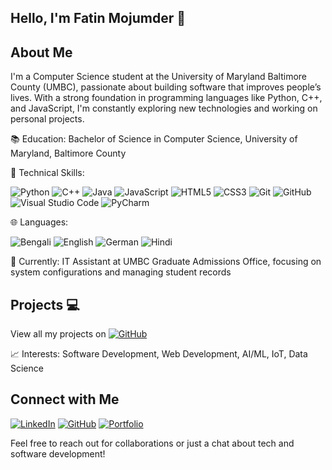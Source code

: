 ## Hello, I'm Fatin Mojumder 👋


## About Me
I'm a Computer Science student at the University of Maryland Baltimore County (UMBC), passionate about building software that improves people’s lives. With a strong foundation in programming languages like Python, C++, and JavaScript, I'm constantly exploring new technologies and working on personal projects.

📚 Education: Bachelor of Science in Computer Science, University of Maryland, Baltimore County

🔧 Technical Skills: 

![Python](https://img.icons8.com/color/48/000000/python.png)
![C++](https://img.icons8.com/color/48/000000/c-plus-plus-logo.png)
![Java](https://img.icons8.com/color/48/000000/java-coffee-cup-logo.png)
![JavaScript](https://img.icons8.com/color/48/000000/javascript.png)
![HTML5](https://img.icons8.com/color/48/000000/html-5.png)
![CSS3](https://img.icons8.com/color/48/000000/css3.png)
![Git](https://img.icons8.com/color/48/000000/git.png)
![GitHub](https://img.icons8.com/material-outlined/48/000000/github.png)
![Visual Studio Code](https://img.icons8.com/color/48/000000/visual-studio-code-2019.png)
![PyCharm](https://img.icons8.com/color/48/000000/pycharm.png)

🌐 Languages: 

![Bengali](https://img.shields.io/badge/-Bengali-00599C?style=for-the-badge&labelColor=00599C&logo=data:image/png;base64,<<BASE64_STRING>>&logoColor=white)
![English](https://img.shields.io/badge/-English-1E90FF?style=for-the-badge&labelColor=1E90FF&logo=data:image/png;base64,<<BASE64_STRING>>&logoColor=white)
![German](https://img.shields.io/badge/-German-yellow?style=for-the-badge&labelColor=yellow&logo=data:image/png;base64,<<BASE64_STRING>>&logoColor=black)
![Hindi](https://img.shields.io/badge/-Hindi-orange?style=for-the-badge&labelColor=orange&logo=data:image/png;base64,<<BASE64_STRING>>&logoColor=white)

💼 Currently: IT Assistant at UMBC Graduate Admissions Office, focusing on system configurations and managing student records

## Projects 💻
View all my projects on [![GitHub](https://img.icons8.com/material-outlined/48/000000/github.png)](https://github.com/fatinm1)




📈 Interests: Software Development, Web Development, AI/ML, IoT, Data Science


## Connect with Me
[![LinkedIn](https://img.icons8.com/color/48/000000/linkedin.png)](https://www.linkedin.com/in/fatin-mojumder/)
[![GitHub](https://img.icons8.com/material-outlined/48/000000/github.png)](https://github.com/fatinm1)
[![Portfolio](https://img.icons8.com/color/48/000000/domain.png)](https://fatinm1.github.io/Fatin-Portfolio/)

Feel free to reach out for collaborations or just a chat about tech and software development!
